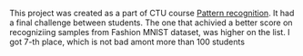 This project was created as a part of CTU course [Pattern recognition](https://intranet.fel.cvut.cz/cz/education/bk/predmety/46/83/p4683806.html). It had a final challenge between students.
The one that achivied a better score on recogniziing samples from Fashion MNIST dataset, was higher on the list. I got 7-th place, which is not bad amont more than 100 students
